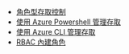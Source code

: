 - [角色型存取控制](role-based-access-control-configure.md)
- [使用 Azure Powershell 管理存取](role-based-access-control-manage-access-powershell.md)
- [使用 Azure CLI 管理存取](role-based-access-control-manage-access-azure-cli.md)
- [RBAC 內建角色](role-based-access-built-in-roles.md)

<!---HONumber=Oct15_HO3-->